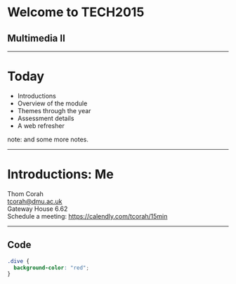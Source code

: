 # Welcome to TECH2015
## Multimedia II

---

# Today

* Introductions  
* Overview of the module  
* Themes through the year 
* Assessment details  
* A web refresher


note: and some more notes.

---

# Introductions: Me

Thom Corah   
tcorah@dmu.ac.uk    
Gateway House 6.62    
Schedule a meeting: https://calendly.com/tcorah/15min    

---

## Code

```css
.dive {
  background-color: "red";
}
```
